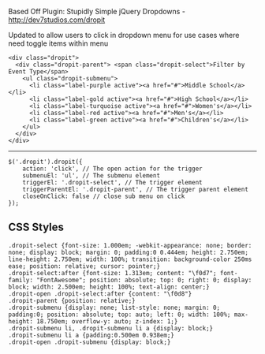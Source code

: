 Based Off Plugin: Stupidly Simple jQuery Dropdowns - http://dev7studios.com/dropit

Updated to allow users to click in dropdown menu for use cases where need toggle items within menu

    <div class="dropit">
      <div class="dropit-parent"> <span class="dropit-select">Filter by Event Type</span>
        <ul class="dropit-submenu">
          <li class="label-purple active"><a href="#">Middle School</a></li>
          <li class="label-gold active"><a href="#">High School</a></li>
          <li class="label-turquoise active"><a href="#">Women's</a></li>
          <li class="label-red active"><a href="#">Men's</a></li>
          <li class="label-green active"><a href="#">Children's</a></li>
        </ul>
      </div>
    </div>


----------


    $('.dropit').dropit({
    	action: 'click', // The open action for the trigger
    	submenuEl: 'ul', // The submenu element
    	triggerEl: '.dropit-select', // The trigger element
    	triggerParentEl: '.dropit-parent', // The trigger parent element
    	closeOnClick: false // close sub menu on click
    });

CSS Styles
----------

    .dropit-select {font-size: 1.000em; -webkit-appearance: none; border: none; display: block; margin: 0; padding:0 0.444em; height: 2.750em; line-height: 2.750em; width: 100%; transition: background-color 250ms ease; position: relative; cursor: pointer;}
    .dropit-select:after {font-size: 1.313em; content: "\f0d7"; font-family: "FontAwesome"; position: absolute; top: 0; right: 0; display: block; width: 2.500em; height: 100%; text-align: center;}
    .dropit-open .dropit-select:after {content: "\f0d8"}
    .dropit-parent {position: relative;}
    .dropit-submenu {display: none; list-style: none; margin: 0; padding:0; position: absolute; top: auto; left: 0; width: 100%; max-height: 18.750em; overflow-y: auto; z-index: 1;}
    .dropit-submenu li, .dropit-submenu li a {display: block;}
    .dropit-submenu li a {padding:0.500em 0.938em;}
    .dropit-open .dropit-submenu {display: block;}
